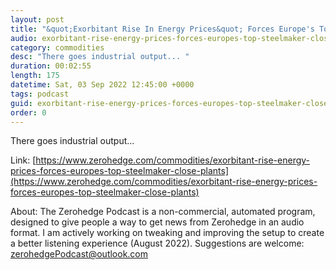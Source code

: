 ```yaml
---
layout: post
title: "&quot;Exorbitant Rise In Energy Prices&quot; Forces Europe's Top Steelmaker To Close Plants"
audio: exorbitant-rise-energy-prices-forces-europes-top-steelmaker-close-plants-0
category: commodities
desc: "There goes industrial output... "
duration: 00:02:55
length: 175
datetime: Sat, 03 Sep 2022 12:45:00 +0000
tags: podcast
guid: exorbitant-rise-energy-prices-forces-europes-top-steelmaker-close-plants-0
order: 0
---
```

There goes industrial output... 

Link: [https://www.zerohedge.com/commodities/exorbitant-rise-energy-prices-forces-europes-top-steelmaker-close-plants](https://www.zerohedge.com/commodities/exorbitant-rise-energy-prices-forces-europes-top-steelmaker-close-plants)

About: The Zerohedge Podcast is a non-commercial, automated program, designed to give people a way to get news from Zerohedge in an audio format.  I am actively working on tweaking and improving the setup to create a better listening experience (August 2022).  Suggestions are welcome: [zerohedgePodcast@outlook.com](mailto:zerohedgePodcast@outlook.com)